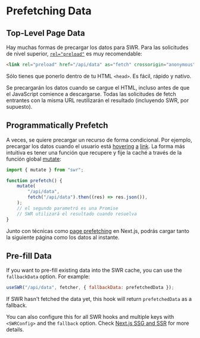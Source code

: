 # Prefetching Data

## Top-Level Page Data

Hay muchas formas de precargar los datos para SWR. Para las solicitudes de nivel superior, [`rel="preload"`](https://developer.mozilla.org/en-US/docs/Web/HTML/Preloading_content) es muy recomendable:

```html
<link rel="preload" href="/api/data" as="fetch" crossorigin="anonymous" />
```

Sólo tienes que ponerlo dentro de tu HTML `<head>`. Es fácil, rápido y nativo.

Se precargarán los datos cuando se cargue el HTML, incluso antes de que el JavaScript comience a descargarse. Todas las solicitudes de fetch entrantes con la misma URL reutilizarán el resultado (incluyendo SWR, por supuesto).

## Programmatically Prefetch

A veces, se quiere precargar un recurso de forma condicional. Por ejemplo, precargar los datos cuando el usuario está [hovering](https://github.com/GoogleChromeLabs/quicklink) [a](https://github.com/guess-js/guess) [link](https://instant.page). La forma más intuitiva es tener una función que recupere y fije la caché a través de la función global [mutate](/docs/mutation):

```js
import { mutate } from "swr";

function prefetch() {
    mutate(
        "/api/data",
        fetch("/api/data").then((res) => res.json()),
    );
    // el segundo parametró es una Promise
    // SWR utilizará el resultado cuando resuelva
}
```

Junto con técnicas como [page prefetching](https://nextjs.org/docs/api-reference/next/router#routerprefetch) en Next.js, podrás cargar tanto la siguiente página como los datos al instante.

## Pre-fill Data

If you want to pre-fill existing data into the SWR cache, you can use the `fallbackData` option. For example:

```jsx
useSWR("/api/data", fetcher, { fallbackData: prefetchedData });
```

If SWR hasn't fetched the data yet, this hook will return `prefetchedData` as a fallback.

You can also configure this for all SWR hooks and multiple keys with `<SWRConfig>` and the `fallback` option. Check [Next.js SSG and SSR](/docs/with-nextjs) for more details.
